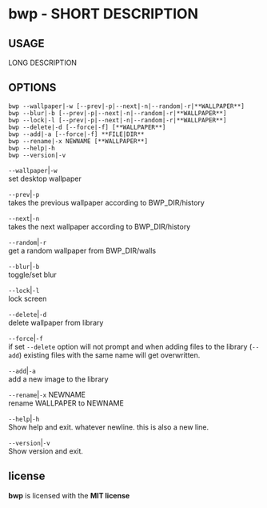 # bwp - SHORT DESCRIPTION 

USAGE
-----

LONG DESCRIPTION


OPTIONS
-------

```text
bwp --wallpaper|-w [--prev|-p|--next|-n|--random|-r|**WALLPAPER**]
bwp --blur|-b [--prev|-p|--next|-n|--random|-r|**WALLPAPER**]     
bwp --lock|-l [--prev|-p|--next|-n|--random|-r|**WALLPAPER**]     
bwp --delete|-d [--force|-f] [**WALLPAPER**]                      
bwp --add|-a [--force|-f] **FILE|DIR**                           
bwp --rename|-x NEWNAME [**WALLPAPER**]                           
bwp --help|-h                                                 
bwp --version|-v                                              
```


`--wallpaper`|`-w`  
set desktop wallpaper

`--prev`|`-p`  
takes the previous wallpaper according to BWP_DIR/history

`--next`|`-n`  
takes the next wallpaper according to BWP_DIR/history

`--random`|`-r`  
get a random wallpaper from BWP_DIR/walls

`--blur`|`-b`  
toggle/set blur

`--lock`|`-l`  
lock screen

`--delete`|`-d`  
delete wallpaper from library

`--force`|`-f`  
if set `--delete` option will not prompt and when adding
files to the library (`--add`) existing files with the same
name will get overwritten.




`--add`|`-a`  
add a new image to the library

`--rename`|`-x` NEWNAME  
rename WALLPAPER to NEWNAME

`--help`|`-h`  
Show help and exit. whatever newline. this is also a new
line.


`--version`|`-v`  
Show version and exit.

## license

**bwp** is licensed with the **MIT license**


